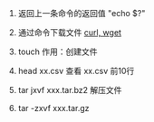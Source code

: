 1. 返回上一条命令的返回值
"echo $?"

2. 通过命令下载文件
[curl, wget](https://www.cnblogs.com/wyaokai/p/11947379.html)

3. touch 
   作用：创建文件

4. head xx.csv
   查看 xx.csv 前10行

5. tar jxvf xxx.tar.bz2 解压文件
6. tar -zxvf xxx.tar.gz